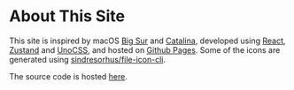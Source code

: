 # About This Site

This site is inspired by macOS [Big Sur](https://www.apple.com/in/macos/big-sur/) and [Catalina](https://www.apple.com/bw/macos/catalina/), developed using [React](https://reactjs.org/), [Zustand](https://zustand-demo.pmnd.rs/) and [UnoCSS](https://uno.antfu.me/), and hosted on [Github Pages](https://pages.github.com/). Some of the icons are generated using [sindresorhus/file-icon-cli](https://github.com/sindresorhus/file-icon-cli).

The source code is hosted [here](https://github.com/Julioevm/julioevm.github.io).
